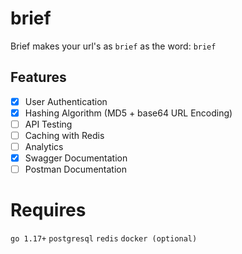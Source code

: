 # brief
Brief makes your url's as `brief` as the word: `brief`

## Features
- [x] User Authentication
- [x] Hashing Algorithm (MD5 + base64 URL Encoding)
- [ ] API Testing
- [ ] Caching with Redis
- [ ] Analytics
- [x] Swagger Documentation
- [ ] Postman Documentation

# Requires
`go 1.17+` `postgresql` `redis` `docker (optional)`